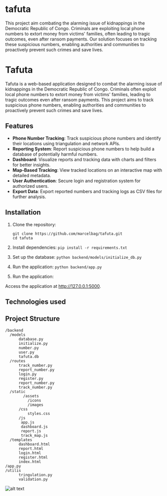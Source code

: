 # tafuta
This project aim combating the alarming issue of kidnappings in the Democratic Republic of Congo. Criminals are exploiting 
local phone numbers to extort money from victims' families, often leading to tragic outcomes, even after ransom payments. 
Our solution focuses on tracking these suspicious numbers, enabling authorities and communities to proactively prevent such crimes and save lives.

# Tafuta

Tafuta is a web-based application designed to combat the alarming issue of kidnappings in the Democratic Republic of Congo. Criminals often exploit local phone numbers to extort money from victims' families, leading to tragic outcomes even after ransom payments. This project aims to track suspicious phone numbers, enabling authorities and communities to proactively prevent such crimes and save lives.

## Features
- **Phone Number Tracking**: Track suspicious phone numbers and identify their locations using triangulation and network APIs.
- **Reporting System**: Report suspicious phone numbers to help build a database of potentially harmful numbers.
- **Dashboard**: Visualize reports and tracking data with charts and filters for better insights.
- **Map-Based Tracking**: View tracked locations on an interactive map with detailed metadata.
- **User Authentication**: Secure login and registration system for authorized users.
- **Export Data**: Export reported numbers and tracking logs as CSV files for further analysis.

## Installation
1. Clone the repository:
   ```
   git clone https://github.com/marcelbag/tafuta.git
   cd tafuta
    ```
2. Install dependencies:
``` pip install -r requirements.txt ```

3. Set up the database:
```python backend/models/initialize_db.py```

4. Run the application:
``` python backend/app.py ```

5. Run the application:

Access the application at http://127.0.0.1:5000.

## Technologies used 



## Project Structure

```
/backend
  /models
      database.py
      initialize.py
      number.py
      user.py
      tafuta.db
  /routes
      track_number.py
      report_number.py
      login.py
      register.py
      report_number.py
      track_number.py
  /static
        /assets
          /icons
          /images
      /css
          styles.css
      /js
       app.js   
       dashboard.js
       report.js
       track_map.js
  /templates
      dashboard.html
      report.html
      login.html
      register.html
      index.html
/app.py
/utilis
      tringulation.py
      validation.py
```

![alt text](image.png)